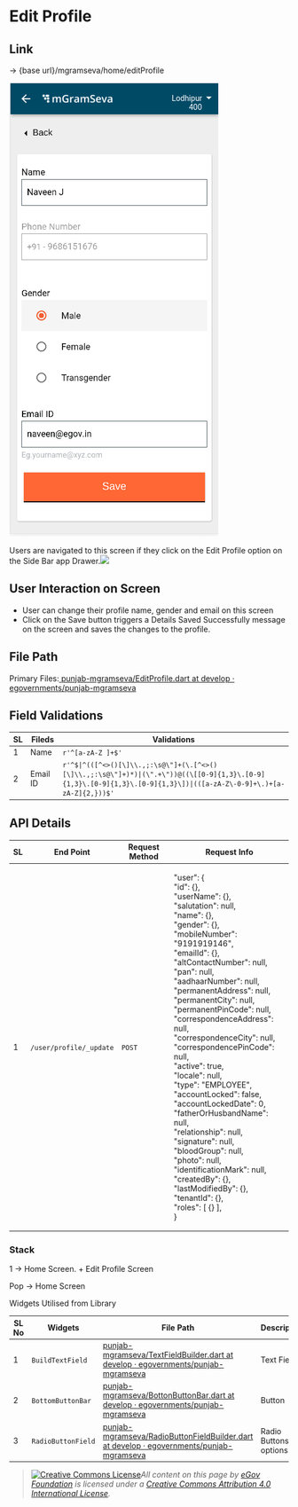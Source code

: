 # Edit Profile

## **Link**

→ {base url}/mgramseva/home/editProfile

![](<../../../../.gitbook/assets/image (82).png>)

Users are navigated to this screen if they click on the Edit Profile option on the Side Bar app Drawer.![](blob:https://digit-discuss.atlassian.net/6fab3b7c-764f-4cd5-ad69-248197e2873e#media-blob-url=true\&id=2cba3990-808e-45ec-8e26-0681e2361567\&collection=contentId-1925709827\&contextId=1925709827\&mimeType=image%2Fpng\&name=EditProfile.png\&size=28631\&width=377\&height=818\&alt=)

## **User Interaction on Screen**

* User can change their profile name, gender and email on this screen
* Click on the Save button triggers a Details Saved Successfully message on the screen and saves the changes to the profile.

## **File Path**

Primary Files:[ <img src="https://github.com/fluidicon.png" alt="" data-size="line">punjab-mgramseva/EditProfile.dart at develop · egovernments/punjab-mgramseva](https://github.com/egovernments/punjab-mgramseva/blob/develop/frontend/mgramseva/lib/screeens/Profile/EditProfile.dart)

## **Field Validations**

| **SL** | **Fileds** | **Validations**                                                                                                                                                      |
| ------ | ---------- | -------------------------------------------------------------------------------------------------------------------------------------------------------------------- |
| 1      | Name       | `r'^[a-zA-Z ]+$'`                                                                                                                                                    |
| 2      | Email ID   | `r'^$\|^(([^<>()[\]\\.,;:\s@\"]+(\.[^<>()[\]\\.,;:\s@\"]+)*)\|(\".+\"))@((\[[0-9]{1,3}\.[0-9]{1,3}\.[0-9]{1,3}\.[0-9]{1,3}\])\|(([a-zA-Z\-0-9]+\.)+[a-zA-Z]{2,}))$'` |

## **API Details**

| **SL** | **End Point**           | **Request Method** | **Request Info**                                                                                                                                                                                                                                                                                                                                                                                                                                                                                                                                                                                                                                                                                                                                                                            |
| ------ | ----------------------- | ------------------ | ------------------------------------------------------------------------------------------------------------------------------------------------------------------------------------------------------------------------------------------------------------------------------------------------------------------------------------------------------------------------------------------------------------------------------------------------------------------------------------------------------------------------------------------------------------------------------------------------------------------------------------------------------------------------------------------------------------------------------------------------------------------------------------------- |
| 1      | `/user/profile/_update` | `POST`             | <p>"user": {<br>"id": {},<br>"userName": {},<br>"salutation": null,<br>"name": {},<br>"gender": {},<br>"mobileNumber": "9191919146",<br>"emailId": {},<br>"altContactNumber": null,<br>"pan": null,<br>"aadhaarNumber": null,<br>"permanentAddress": null,<br>"permanentCity": null,<br>"permanentPinCode": null,<br>"correspondenceAddress": null,<br>"correspondenceCity": null,<br>"correspondencePinCode": null,<br>"active": true,<br>"locale": null,<br>"type": "EMPLOYEE",<br>"accountLocked": false,<br>"accountLockedDate": 0,<br>"fatherOrHusbandName": null,<br>"relationship": null,<br>"signature": null,<br>"bloodGroup": null,<br>"photo": null,<br>"identificationMark": null,<br>"createdBy": {},<br>"lastModifiedBy": {},<br>"tenantId": {},<br>"roles": [ {} ],<br>}</p> |

### **Stack**

1 → Home Screen. + Edit Profile Screen

Pop → Home Screen

Widgets Utilised from Library

| **SL No** | **Widgets**        | **File Path**                                                                                                                                                                                                                                                                             | **Description**           |
| --------- | ------------------ | ----------------------------------------------------------------------------------------------------------------------------------------------------------------------------------------------------------------------------------------------------------------------------------------- | ------------------------- |
| 1         | `BuildTextField`   | [<img src="https://github.com/fluidicon.png" alt="" data-size="line">punjab-mgramseva/TextFieldBuilder.dart at develop · egovernments/punjab-mgramseva](https://github.com/egovernments/punjab-mgramseva/blob/develop/frontend/mgramseva/lib/widgets/TextFieldBuilder.dart)               | Text Field                |
| 2         | `BottomButtonBar`  | [<img src="https://github.com/fluidicon.png" alt="" data-size="line">punjab-mgramseva/BottonButtonBar.dart at develop · egovernments/punjab-mgramseva](https://github.com/egovernments/punjab-mgramseva/blob/develop/frontend/mgramseva/lib/widgets/BottonButtonBar.dart)                 | Button                    |
| 3         | `RadioButtonField` | [<img src="https://github.com/fluidicon.png" alt="" data-size="line">punjab-mgramseva/RadioButtonFieldBuilder.dart at develop · egovernments/punjab-mgramseva](https://github.com/egovernments/punjab-mgramseva/blob/develop/frontend/mgramseva/lib/widgets/RadioButtonFieldBuilder.dart) | Radio Buttons for options |

> [![Creative Commons License](https://i.creativecommons.org/l/by/4.0/80x15.png)_​_](http://creativecommons.org/licenses/by/4.0/)_All content on this page by_ [_eGov Foundation_](https://egov.org.in/) _is licensed under a_ [_Creative Commons Attribution 4.0 International License_](http://creativecommons.org/licenses/by/4.0/)_._
